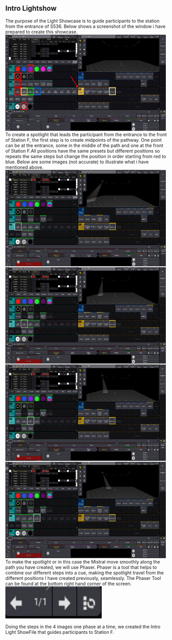 ## Intro Lightshow 
The purpose of the Light Showcase is to guide participants to the station from the entrance of S536. Below shows a screenshot of the window i have prepared to create this showcase.<br>
<img src="Capture Images for Lighting/IntroMA3Window.png" alt="Intro MA3 Window" width="500" height="300"/>
<br>
To create a spotlight that leads the participant from the entrance to the front of Station F, the first step is to create midpoints of the pathway. One point can be at the entrance, some in the middle of the path and one at the front of Station F.All positions have the same presets but different positions so repeats the same steps but change the position in order starting from red to blue. Below are some images (not accurate) to illustrate what i have mentioned above.<br>
<img src="Capture Images for Lighting/IntroPos1.jpg" alt="Intro Pos 1" width="500" height="300"/>
<br>
<img src="Capture Images for Lighting/IntroPos2.jpg" alt="Intro Pos 2" width="500" height="300"/>
<br>
<img src="Capture Images for Lighting/IntroPos3.jpg" alt="Intro Pos 3" width="500" height="300"/>
<br>
<img src="Capture Images for Lighting/IntroPos4.jpg" alt="Intro Pos 4" width="500" height="300"/>
<br>
To make the spotlight or in this case the Mistral move smoothly along the path you have created, we will use Phaser. Phaser is a tool that helps to combine our different steps into a cue, making the spotlight travel from the different positions I have created previously, seamlessly. The Phaser Tool can be found at the bottom right hand corner of the screen.<br>
<img src="Capture Images for Lighting/Phaser.png" alt="Phaser Image" width="300" height="100"/>
<br>

Doing the steps in the 4 images one phase at a time, we created the Intro Light ShowFile that guides participants to Station F.

